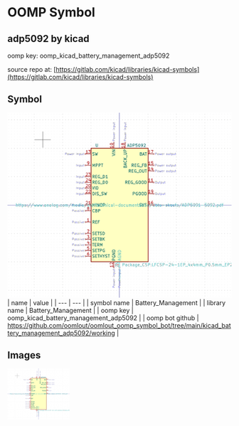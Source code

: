 # OOMP Symbol  
## adp5092  by kicad  
  
oomp key: oomp_kicad_battery_management_adp5092  
  
source repo at: [https://gitlab.com/kicad/libraries/kicad-symbols](https://gitlab.com/kicad/libraries/kicad-symbols)  
## Symbol  
  
[![working.png](working_600.png)](working.png)  
| name | value | 
| --- | --- | 
| symbol name | Battery_Management | 
| library name | Battery_Management | 
| oomp key | oomp_kicad_battery_management_adp5092 | 
| oomp bot github | https://github.com/oomlout/oomlout_oomp_symbol_bot/tree/main/kicad_battery_management_adp5092/working | 
## Images  
  
[![working.png](working_140.png)](working.png)  
